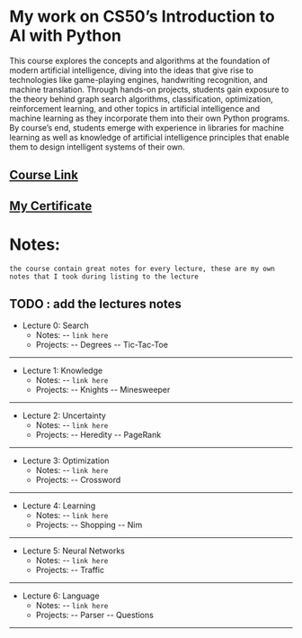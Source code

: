# My work on CS50’s Introduction to AI with Python

This course explores the concepts and algorithms at the foundation of modern artificial intelligence, diving into the ideas that give rise to technologies like game-playing engines, handwriting recognition, and machine translation. Through hands-on projects, students gain exposure to the theory behind graph search algorithms, classification, optimization, reinforcement learning, and other topics in artificial intelligence and machine learning as they incorporate them into their own Python programs. By course’s end, students emerge with experience in libraries for machine learning as well as knowledge of artificial intelligence principles that enable them to design intelligent systems of their own.


## [Course Link ](https://online-learning.harvard.edu/course/cs50s-introduction-artificial-intelligence-python?delta=0 "CS50 AI")

## [My Certificate](https://certificates.cs50.io/3c817364-e1ca-4aa4-ba2c-f642db378640.pdf?size=letter "CS50 AI")

# Notes:
`the course contain great notes for every lecture, these are my own notes that I took during listing to the lecture`

## TODO : add the lectures notes

- Lecture 0: Search
    - Notes:
    -- `link here`
    - Projects:
    -- Degrees
    -- Tic-Tac-Toe
___
- Lecture 1: Knowledge
    - Notes:
    -- `link here`
    - Projects:
    -- Knights
    -- Minesweeper
___
- Lecture 2: Uncertainty
    - Notes:
    -- `link here`
    - Projects:
    -- Heredity
    -- PageRank
___
- Lecture 3: Optimization
    - Notes:
    -- `link here`
    - Projects:
    -- Crossword
___
- Lecture 4: Learning
    - Notes:
    -- `link here`
    - Projects:
    -- Shopping
    -- Nim
___
- Lecture 5: Neural Networks
    - Notes:
    -- `link here`
    - Projects:
    -- Traffic
___
- Lecture 6: Language
    - Notes:
    -- `link here`
    - Projects:
    -- Parser
    -- Questions
___
